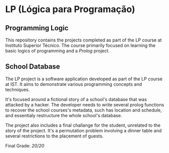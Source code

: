 # LP (Lógica para Programação)
## Programming Logic

This repository contains the projects completed as part of the LP course at Instituto Superior Técnico. The course primarily focused on learning the basic logics of programming and a *Prolog* project.

## School Database

The LP project is a software application developed as part of the LP course at IST. It aims to demonstrate various programming concepts and techniques.

It's focused around a fictional story of a school's database that was attacked by a hacker. The developer needs to write several prolog functions to recover the school courses's metadata, such has location and schedule, and essentialy restructure the whole school's database.

The project also includes a final challange for the student, unrelated to the story of the project. It's a permutation problem involving a dinner table and several restrictions to the placement of guests.

Final Grade: *20/20*